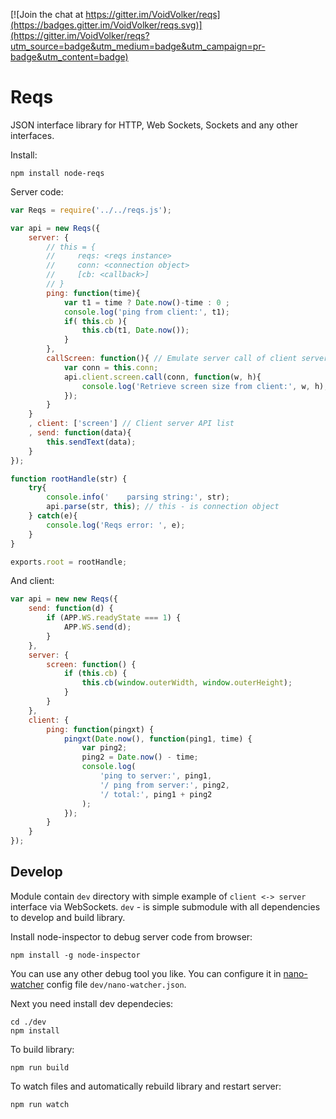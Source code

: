 [![Join the chat at https://gitter.im/VoidVolker/reqs](https://badges.gitter.im/VoidVolker/reqs.svg)](https://gitter.im/VoidVolker/reqs?utm_source=badge&utm_medium=badge&utm_campaign=pr-badge&utm_content=badge)

# Reqs

JSON interface library for HTTP, Web Sockets, Sockets and any other interfaces.

Install:

    npm install node-reqs

Server code:

```JavaScript
var Reqs = require('../../reqs.js');

var api = new Reqs({
    server: {
        // this = {
        //     reqs: <reqs instance>
        //     conn: <connection object>
        //     [cb: <callback>]
        // }
        ping: function(time){
            var t1 = time ? Date.now()-time : 0 ;
            console.log('ping from client:', t1);
            if( this.cb ){
                this.cb(t1, Date.now());
            }
        },
        callScreen: function(){ // Emulate server call of client server API from client
            var conn = this.conn;
            api.client.screen.call(conn, function(w, h){
                console.log('Retrieve screen size from client:', w, h);
            });
        }
    }
    , client: ['screen'] // Client server API list
    , send: function(data){
        this.sendText(data);
    }
});

function rootHandle(str) {
    try{
        console.info('    parsing string:', str);
        api.parse(str, this); // this - is connection object
    } catch(e){
        console.log('Reqs error: ', e);
    }
}

exports.root = rootHandle;
```

And client:

```JavaScript
var api = new new Reqs({
    send: function(d) {
        if (APP.WS.readyState === 1) {
            APP.WS.send(d);
        }
    },
    server: {
        screen: function() {
            if (this.cb) {
                this.cb(window.outerWidth, window.outerHeight);
            }
        }
    },
    client: {
        ping: function(pingxt) {
            pingxt(Date.now(), function(ping1, time) {
                var ping2;
                ping2 = Date.now() - time;
                console.log(
                    'ping to server:', ping1,
                    '/ ping from server:', ping2,
                    '/ total:', ping1 + ping2
                );
            });
        }
    }
});
```

## Develop

Module contain `dev` directory with simple example of `client <-> server` interface via WebSockets. `dev` - is simple submodule with all dependencies to develop and build library.

Install node-inspector to debug server code from browser:

    npm install -g node-inspector

You can use any other debug tool you like. You can configure it in [nano-watcher](https://github.com/VoidVolker/nano-watcher) config file `dev/nano-watcher.json`.

Next you need install dev dependecies:

    cd ./dev
    npm install

To build library:

    npm run build

To watch files and automatically rebuild library and restart server:

    npm run watch
